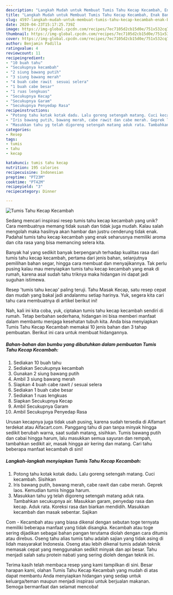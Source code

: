 ```yaml
---
description: "Langkah Mudah untuk Membuat Tumis Tahu Kecap Kecambah, Enak Banget"
title: "Langkah Mudah untuk Membuat Tumis Tahu Kecap Kecambah, Enak Banget"
slug: 4597-langkah-mudah-untuk-membuat-tumis-tahu-kecap-kecambah-enak-banget
date: 2020-04-23T15:17:25.739Z
image: https://img-global.cpcdn.com/recipes/7ec7105d2cb15d0e/751x532cq70/tumis-tahu-kecap-kecambah-foto-resep-utama.jpg
thumbnail: https://img-global.cpcdn.com/recipes/7ec7105d2cb15d0e/751x532cq70/tumis-tahu-kecap-kecambah-foto-resep-utama.jpg
cover: https://img-global.cpcdn.com/recipes/7ec7105d2cb15d0e/751x532cq70/tumis-tahu-kecap-kecambah-foto-resep-utama.jpg
author: Benjamin Padilla
ratingvalue: 4
reviewcount: 11
recipeingredient:
- "10 buah tahu"
- "Secukupnya kecambah"
- "2 siung bawang putih"
- "3 siung bawang merah"
- "4 buah cabe rawit  sesuai selera"
- "1 buah cabe besar"
- "1 ruas lengkuas"
- "Secukupnya Kecap"
- "Secukupnya Garam"
- "Secukupnya Penyedap Rasa"
recipeinstructions:
- "Potong tahu kotak kotak dadu. Lalu goreng setengah matang. Cuci kecambah. Sisihkan"
- "Iris bawang putih, bawang merah, cabe rawit dan cabe merah. Geprek laos. Kemudian tumis hingga harum."
- "Masukkan tahu yg telah digoreng setengah matang aduk rata. Tambahkan secukupnya air. Masukkan garam, penyedap rasa dan kecap. Aduk rata. Koreksi rasa dan biarkan mendidih. Masukkan kecambah dan masak sebentar. Sajikan"
categories:
- Resep
tags:
- tumis
- tahu
- kecap

katakunci: tumis tahu kecap 
nutrition: 195 calories
recipecuisine: Indonesian
preptime: "PT23M"
cooktime: "PT42M"
recipeyield: "3"
recipecategory: Dinner

---
```



![Tumis Tahu Kecap Kecambah](https://img-global.cpcdn.com/recipes/7ec7105d2cb15d0e/751x532cq70/tumis-tahu-kecap-kecambah-foto-resep-utama.jpg)

Sedang mencari inspirasi resep tumis tahu kecap kecambah yang unik? Cara membuatnya memang tidak susah dan tidak juga mudah. Kalau salah mengolah maka hasilnya akan hambar dan justru cenderung tidak enak. Padahal tumis tahu kecap kecambah yang enak seharusnya memiliki aroma dan cita rasa yang bisa memancing selera kita.

Banyak hal yang sedikit banyak berpengaruh terhadap kualitas rasa dari tumis tahu kecap kecambah, pertama dari jenis bahan, selanjutnya pemilihan bahan segar, hingga cara membuat dan menyajikannya. Tak perlu pusing kalau mau menyiapkan tumis tahu kecap kecambah yang enak di rumah, karena asal sudah tahu triknya maka hidangan ini dapat jadi suguhan istimewa.

Resep &#39;tumis tahu kecap&#39; paling teruji. Tahu Masak Kecap, satu resep cepat dan mudah yang bakal jadi andalanmu setiap harinya. Yuk, segera kita cari tahu cara membuatnya di artikel berikut ini!


Nah, kali ini kita coba, yuk, ciptakan tumis tahu kecap kecambah sendiri di rumah. Tetap berbahan sederhana, hidangan ini bisa memberi manfaat dalam membantu menjaga kesehatan tubuh kita. Anda bisa menyiapkan Tumis Tahu Kecap Kecambah memakai 10 jenis bahan dan 3 tahap pembuatan. Berikut ini cara untuk membuat hidangannya.

<!--inarticleads1-->

##### Bahan-bahan dan bumbu yang dibutuhkan dalam pembuatan Tumis Tahu Kecap Kecambah:

1. Sediakan 10 buah tahu
1. Sediakan Secukupnya kecambah
1. Gunakan 2 siung bawang putih
1. Ambil 3 siung bawang merah
1. Siapkan 4 buah cabe rawit / sesuai selera
1. Sediakan 1 buah cabe besar
1. Sediakan 1 ruas lengkuas
1. Siapkan Secukupnya Kecap
1. Ambil Secukupnya Garam
1. Ambil Secukupnya Penyedap Rasa


Urusan kecapnya juga tidak usah pusing, karena sudah tersedia di Alfamart terdekat atau Alfacart.com. Panggang tahu di pan tanpa minyak hingga sedikit berubah warna, saat sudah matang, sisihkan. Tumis bawang putih dan cabai hingga harum, lalu masukkan semua sayuran dan rempah, tambahkan sedikit air, masak hingga air kering dan matang. Cari tahu beberapa manfaat kecambah di sini! 

<!--inarticleads2-->

##### Langkah-langkah menyiapkan Tumis Tahu Kecap Kecambah:

1. Potong tahu kotak kotak dadu. Lalu goreng setengah matang. Cuci kecambah. Sisihkan
1. Iris bawang putih, bawang merah, cabe rawit dan cabe merah. Geprek laos. Kemudian tumis hingga harum.
1. Masukkan tahu yg telah digoreng setengah matang aduk rata. Tambahkan secukupnya air. Masukkan garam, penyedap rasa dan kecap. Aduk rata. Koreksi rasa dan biarkan mendidih. Masukkan kecambah dan masak sebentar. Sajikan


Com - Kecambah atau yang biasa dikenal dengan sebutan toge ternyata memiliki beberapa manfaat yang tidak disangka. Kecambah atau toge sering dijadikan sebagai bahan pangan terutama diolah dengan cara ditumis atau direbus. Oseng tahu alias tumis tahu adalah sajian yang tidak asing di lidah masyarakat Indonesia. Oseng atau lebih dikenal tumis adalah teknik memasak cepat yang menggunakan sedikit minyak dan api besar. Tahu menjadi salah satu protein nabati yang sering dioleh dengan teknik ini. 

Terima kasih telah membaca resep yang kami tampilkan di sini. Besar harapan kami, olahan Tumis Tahu Kecap Kecambah yang mudah di atas dapat membantu Anda menyiapkan hidangan yang sedap untuk keluarga/teman maupun menjadi inspirasi untuk berjualan makanan. Semoga bermanfaat dan selamat mencoba!
